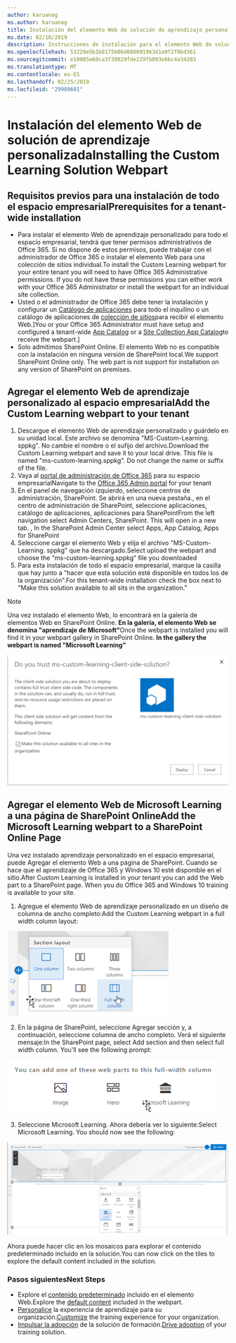 ```yaml
---
author: karuanag
ms.author: karuanag
title: Instalación del elemento Web de solución de aprendizaje personalizada
ms.date: 02/10/2019
description: Instrucciones de instalación para el elemento Web de solución de aprendizaje personalizada
ms.openlocfilehash: 53229e5b1b8175b06d888091963d1a9f2f0bd361
ms.sourcegitcommit: e10085e60ca3f38029fde229fb093e6bc4a34203
ms.translationtype: MT
ms.contentlocale: es-ES
ms.lasthandoff: 02/25/2019
ms.locfileid: "29989691"
---
```

# <a name="installing-the-custom-learning-solution-webpart"></a><span data-ttu-id="36ca1-103">Instalación del elemento Web de solución de aprendizaje personalizada</span><span class="sxs-lookup"><span data-stu-id="36ca1-103">Installing the Custom Learning Solution Webpart</span></span>

## <a name="prerequisites-for-a-tenant-wide-installation"></a><span data-ttu-id="36ca1-104">Requisitos previos para una instalación de todo el espacio empresarial</span><span class="sxs-lookup"><span data-stu-id="36ca1-104">Prerequisites for a tenant-wide installation</span></span>

- <span data-ttu-id="36ca1-p101">Para instalar el elemento Web de aprendizaje personalizado para todo el espacio empresarial, tendrá que tener permisos administrativos de Office 365.  Si no dispone de estos permisos, puede trabajar con el administrador de Office 365 o instalar el elemento Web para una colección de sitios individual.</span><span class="sxs-lookup"><span data-stu-id="36ca1-p101">To install the Custom Learning webpart for your entire tenant you will need to have Office 365 Administrative permissions.  If you do not have these permissions you can either work with your Office 365 Administrator or install the webpart for an individual site collection.</span></span>
- <span data-ttu-id="36ca1-107">Usted o el administrador de Office 365 debe tener la instalación y configurar un [Catálogo de aplicaciones](https://docs.microsoft.com/en-us/sharepoint/dev/spfx/set-up-your-developer-tenant) para todo el inquilino o un catálogo de aplicaciones de [colección de sitios](https://docs.microsoft.com/en-us/sharepoint/dev/general-development/site-collection-app-catalog)para recibir el elemento Web.]</span><span class="sxs-lookup"><span data-stu-id="36ca1-107">You or your Office 365 Administrator must have setup and configured a tenant-wide [App Catalog](https://docs.microsoft.com/en-us/sharepoint/dev/spfx/set-up-your-developer-tenant) or a [Site Collection App Catalog](https://docs.microsoft.com/en-us/sharepoint/dev/general-development/site-collection-app-catalog)to receive the webpart.]</span></span>
- <span data-ttu-id="36ca1-p102">Solo admitimos SharePoint Online. El elemento Web no es compatible con la instalación en ninguna versión de SharePoint local.</span><span class="sxs-lookup"><span data-stu-id="36ca1-p102">We support SharePoint Online only. The web part is not support for installation on any version of SharePoint on premises.</span></span>

## <a name="add-the-custom-learning-webpart-to-your-tenant"></a><span data-ttu-id="36ca1-110">Agregar el elemento Web de aprendizaje personalizado al espacio empresarial</span><span class="sxs-lookup"><span data-stu-id="36ca1-110">Add the Custom Learning webpart to your tenant</span></span> 

1. <span data-ttu-id="36ca1-p103">Descargue el elemento Web de aprendizaje personalizado y guárdelo en su unidad local.  Este archivo se denomina "MS-Custom-Learning. sppkg".  No cambie el nombre o el sufijo del archivo.</span><span class="sxs-lookup"><span data-stu-id="36ca1-p103">Download the Custom Learning webpart and save it to your local drive.  This file is named "ms-custom-learning.sppkg".  Do not change the name or suffix of the file.</span></span> 
2. <span data-ttu-id="36ca1-114">Vaya al [portal de administración de Office 365](https://admin.microsoft.com/AdminPortal/Home#/homepage) para su espacio empresarial</span><span class="sxs-lookup"><span data-stu-id="36ca1-114">Navigate to the [Office 365 Admin portal](https://admin.microsoft.com/AdminPortal/Home#/homepage) for your tenant</span></span>
3. <span data-ttu-id="36ca1-p104">En el panel de navegación izquierdo, seleccione centros de administración, SharePoint. Se abrirá en una nueva pestaña., en el centro de administración de SharePoint, seleccione aplicaciones, catálogo de aplicaciones, aplicaciones para SharePoint</span><span class="sxs-lookup"><span data-stu-id="36ca1-p104">From the left navigation select Admin Centers, SharePoint. This will open in a new tab. , In the SharePoint Admin Center select Apps, App Catalog, Apps for SharePoint</span></span> 
4. <span data-ttu-id="36ca1-117">Seleccione cargar el elemento Web y elija el archivo "MS-Custom-Learning. sppkg" que ha descargado.</span><span class="sxs-lookup"><span data-stu-id="36ca1-117">Select upload the webpart and choose the "ms-custom-learning.sppkg" file you downloaded</span></span>
5. <span data-ttu-id="36ca1-118">Para esta instalación de todo el espacio empresarial, marque la casilla que hay junto a "hacer que esta solución esté disponible en todos los de la organización".</span><span class="sxs-lookup"><span data-stu-id="36ca1-118">For this tenant-wide installation check the box next to "Make this solution available to all sits in the organization."</span></span>  
 
> [!NOTE]
> <span data-ttu-id="36ca1-p105">Una vez instalado el elemento Web, lo encontrará en la galería de elementos Web en SharePoint Online.  **En la galería, el elemento Web se denomina "aprendizaje de Microsoft"**</span><span class="sxs-lookup"><span data-stu-id="36ca1-p105">Once the webpart is installed you will find it in your webpart gallery in SharePoint Online.  **In the gallery the webpart is named "Microsoft Learning"**</span></span>

![Implementar solución](media/trustapp_sm.png)


## <a name="add-the-microsoft-learning-webpart-to-a-sharepoint-online-page"></a><span data-ttu-id="36ca1-122">Agregar el elemento Web de Microsoft Learning a una página de SharePoint Online</span><span class="sxs-lookup"><span data-stu-id="36ca1-122">Add the Microsoft Learning webpart to a SharePoint Online Page</span></span>

<span data-ttu-id="36ca1-p106">Una vez instalado aprendizaje personalizado en el espacio empresarial, puede Agregar el elemento Web a una página de SharePoint. Cuando se hace que el aprendizaje de Office 365 y Windows 10 esté disponible en el sitio.</span><span class="sxs-lookup"><span data-stu-id="36ca1-p106">After Custom Learning is installed in your tenant you can add the Web part to a SharePoint page. When you do Office 365 and Windows 10 training is available to your site.</span></span>

1. <span data-ttu-id="36ca1-125">Agregue el elemento Web de aprendizaje personalizado en un diseño de columna de ancho completo:</span><span class="sxs-lookup"><span data-stu-id="36ca1-125">Add the Custom Learning webpart in a full width column layout:</span></span>

![Diseño de página de SharePoint](media/clo365fullcolumnwidth.png)

2. <span data-ttu-id="36ca1-p107">En la página de SharePoint, seleccione Agregar sección y, a continuación, seleccione columna de ancho completo.  Verá el siguiente mensaje:</span><span class="sxs-lookup"><span data-stu-id="36ca1-p107">In the SharePoint page, select Add section and then select full width column.  You'll see the following prompt:</span></span>

![AddWebpart](media/clo365addfullwidthwebpart.png)

3. <span data-ttu-id="36ca1-p108">Seleccione Microsoft Learning.  Ahora debería ver lo siguiente:</span><span class="sxs-lookup"><span data-stu-id="36ca1-p108">Select Microsoft Learning.  You should now see the following:</span></span> 

![Elemento Web de aprendizaje personalizado](media/clo365addwebpart.png)

 <span data-ttu-id="36ca1-133">Ahora puede hacer clic en los mosaicos para explorar el contenido predeterminado incluido en la solución.</span><span class="sxs-lookup"><span data-stu-id="36ca1-133">You can now click on the tiles to explore the default content included in the solution.</span></span>  

### <a name="next-steps"></a><span data-ttu-id="36ca1-134">Pasos siguientes</span><span class="sxs-lookup"><span data-stu-id="36ca1-134">Next Steps</span></span>
- <span data-ttu-id="36ca1-135">Explore el [contenido predeterminado](webpartcontent.md) incluido en el elemento Web.</span><span class="sxs-lookup"><span data-stu-id="36ca1-135">Explore the [default content](webpartcontent.md) included in the webpart.</span></span>
- <span data-ttu-id="36ca1-136">[Personalice](customization.md) la experiencia de aprendizaje para su organización.</span><span class="sxs-lookup"><span data-stu-id="36ca1-136">[Customize](customization.md) the training experience for your organization.</span></span>
- <span data-ttu-id="36ca1-137">[Impulsar la adopción](driveadoption.md) de la solución de formación.</span><span class="sxs-lookup"><span data-stu-id="36ca1-137">[Drive adoption](driveadoption.md) of your training solution.</span></span>

